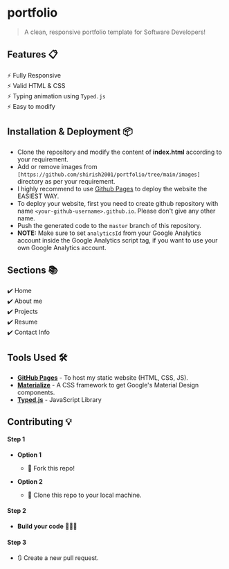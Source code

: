 # portfolio
> A clean, responsive portfolio template for Software Developers!
## Features 📋
⚡️ Fully Responsive\
⚡️ Valid HTML & CSS\
⚡️ Typing animation using `Typed.js`\
⚡️ Easy to modify
## Installation & Deployment 📦
- Clone the repository and modify the content of <b>index.html</b> according to your requirement.
- Add or remove images from `[https://github.com/shirish2001/portfolio/tree/main/images]` directory as per your requirement.
- I highly recommend to use [Github Pages](https://create-react-app.dev/docs/deployment/#github-pages) to deploy the website the EASIEST WAY.
- To deploy your website, first you need to create github repository with name `<your-github-username>.github.io`. Please don't give any other name.
- Push the generated code to the `master` branch of this repository.
- <b>NOTE:</b> Make sure to set `analyticsId` from your Google Analytics account inside the Google Analytics script tag, if you want to use your own Google Analytics account.

## Sections 📚
✔️ Home\
✔️ About me\
✔️ Projects \
✔️ Resume\
✔️ Contact Info


## Tools Used 🛠️
* [<b>GitHub Pages</b>](https://create-react-app.dev/docs/deployment/#github-pages) - To host my static website (HTML, CSS, JS).
* [<b>Materialize</b>](https://materializecss.com/) - A CSS framework to get Google's Material Design components.
* [<b>Typed.js</b>](https://mattboldt.com/demos/typed-js/) - JavaScript Library

## Contributing 💡
#### Step 1

- **Option 1**
    - 🍴 Fork this repo!

- **Option 2**
    - 👯 Clone this repo to your local machine.


#### Step 2

- **Build your code** 🔨🔨🔨

#### Step 3

- 🔃 Create a new pull request.



